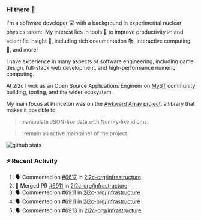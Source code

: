 ### Hi there 👋 

I'm a software developer 💻 with a background in experimental nuclear physics :atom:. My interest lies in tools :wrench: to improve productivity :chart_with_upwards_trend: and scientific insight :telescope:, including rich documentation 📚, interactive computing 🧮, and more! 

I have experience in many aspects of software engineering, including game design, full-stack web development, and high-performance numeric computing. 

At 2i2c I wok as an Open Source Applications Engineer on [MyST](https://github.com/jupyter-book/mystmd) community building, tooling, and the wider ecosystem. 

My main focus at Princeton was on the [Awkward Array project](awkward-array.org/), a library that makes it possible to 
> manipulate JSON-like data with NumPy-like idioms.

> I remain an active maintainer of the project. 

![github stats](https://github-readme-stats.vercel.app/api?username=agoose77&show_icons=true&hide_rank=true&hide_title=true&bg_color=30,e76445,904e95&text_color=efe3ec&icon_color=efe3ec)
<!--
**agoose77/agoose77** is a ✨ _special_ ✨ repository because its `README.md` (this file) appears on your GitHub profile.

Here are some ideas to get you started:

- 🔭 I’m currently working on ...
- 🌱 I’m currently learning ...
- 👯 I’m looking to collaborate on ...
- 🤔 I’m looking for help with ...
- 💬 Ask me about ...
- 📫 How to reach me: ...
- 😄 Pronouns: ...
- ⚡ Fun fact: ...
-->

### :zap: Recent Activity

<!--START_SECTION:activity-->
1. 🗣 Commented on [#6617](https://github.com/2i2c-org/infrastructure/issues/6617#issuecomment-3398487091) in [2i2c-org/infrastructure](https://github.com/2i2c-org/infrastructure)
2. 🎉 Merged PR [#6911](https://github.com/2i2c-org/infrastructure/pull/6911) in [2i2c-org/infrastructure](https://github.com/2i2c-org/infrastructure)
3. 🗣 Commented on [#6911](https://github.com/2i2c-org/infrastructure/pull/6911#issuecomment-3392398885) in [2i2c-org/infrastructure](https://github.com/2i2c-org/infrastructure)
4. 🗣 Commented on [#6911](https://github.com/2i2c-org/infrastructure/pull/6911#issuecomment-3392298283) in [2i2c-org/infrastructure](https://github.com/2i2c-org/infrastructure)
5. 🗣 Commented on [#6913](https://github.com/2i2c-org/infrastructure/pull/6913#issuecomment-3392186411) in [2i2c-org/infrastructure](https://github.com/2i2c-org/infrastructure)
<!--END_SECTION:activity-->
